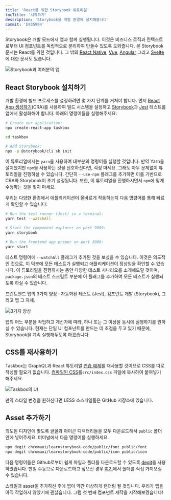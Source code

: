 ```yaml
---
title: 'React를 위한 Storybook 튜토리얼'
tocTitle: '시작하기'
description: 'Storybook을 개발 환경에 설치해봅시다'
commit: 'b935904'
---
```


Storybook은 개발 모드에서 앱과 함께 실행됩니다. 이것은 비즈니스 로직과 컨텍스트로부터 UI 컴포넌트를 독립적으로 분리하여 만들수 있도록 도와줍니다. 본 Storybook 문서는 React를 위한 것입니다. 그 밖의 [React Native](/react-native/en/get-started), [Vue](/vue/en/get-started), [Angular](/angular/en/get-started) 그리고 [Svelte](/svelte/en/get-started)에 대한 문서도 있습니다.

![Storybook과 여러분의 앱](/intro-to-storybook/storybook-relationship.jpg)

## React Storybook 설치하기

개발 환경에 빌드 프로세스를 설정하려면 몇 가지 단계를 거쳐야 합니다. 먼저 [React App 생성하기](https://github.com/facebook/create-react-app)(CRA)를 사용하여 빌드 시스템을 설정하고 [Storybook](https://storybook.js.org/)과 [Jest](https://facebook.github.io/jest/) 테스트를 앱에서 활성화해야 합니다. 아래의 명령어들을 실행해주세요:

```bash
# Create our application:
npx create-react-app taskbox

cd taskbox

# Add Storybook:
npx -p @storybook/cli sb init
```

<div class="aside">
이 튜토리얼에서는 <code>yarn</code>을 사용하여 대부분의 명령어를 실행할 것입니다.
만약 Yarn을 설치했지만 <code>npm</code>을 사용하는 것을 선호하신다면, 걱정 마세요. 그래도 아무 문제없이 튜토리얼을 진행하실 수 있습니다. 간단히 <code>--use-npm</code> 플래그를 추가하면 이를 기반으로 CRA와 Storybook이 초기 설정됩니다. 또한, 이 튜토리얼을 진행하시면서 <code>npm</code>에 맞게 수정하는 것을 잊지 마세요.
</div>

우리는 다양한 환경에서 애플리케이션이 올바르게 작동하는지 다음 명령어를 통해 빠르게 확인할 수 있습니다:

```bash
# Run the test runner (Jest) in a terminal:
yarn test --watchAll

# Start the component explorer on port 9009:
yarn storybook

# Run the frontend app proper on port 3000:
yarn start
```

<div class="aside"> 
테스트 명령어에 <code>--watchAll</code> 플래그가 추가된 것을 보셨을 수 있습니다. 이것은 의도적인 것으로, 이 덕분에 모든 테스트가 실행되고 애플리케이션이 정상임을 확인할 수 있습니다. 이 튜토리얼을 진행하시는 동안 다양한 테스트 시나리오를 소개해드릴 것이며, <code>package.json</code>의 테스트 스크립트 부분에 이 플래그를 추가하여 모든 테스트가 실행되도록 하실 수 있습니다.
</div>

프런트엔드 앱의 3가지 양상 : 자동화된 테스트 (Jest), 컴포넌트 개발 (Storybook), 그리고 앱 그 자체.

![3가지 양상](/intro-to-storybook/app-three-modalities.png)

앱의 어느 부분을 작업하고 계신가에 따라, 하나 또는 그 이상을 동시에 실행하기를 원하실 수 있습니다. 현재는 단일 UI 컴포넌트를 만드는 데 초점을 두고 있기 때문에, Storybook을 계속 실행해두도록 하겠습니다.

## CSS를 재사용하기

Taskbox는 GraphQL과 React 튜토리얼 [연습 예제](https://www.chromatic.com/blog/graphql-react-tutorial-part-1-6)를 재사용할 것이므로 CSS를 따로 작성할 필요가 없습니다.
[컴파일된 CSS](https://github.com/chromaui/learnstorybook-code/blob/master/src/index.css)를`src/index.css` 파일에 복사하여 붙여넣기 해주세요.

![Taskbox의 UI](/intro-to-storybook/ss-browserchrome-taskbox-learnstorybook.png)

<div class="aside">
만약 스타일 변경을 원하신다면 LESS 소스파일들은 GitHub 저장소에 있습니다.
</div>

## Asset 추가하기

의도된 디자인에 맞도록 글꼴과 아이콘 디렉터리들을 모두 다운로드해서 `public` 폴더 안에 넣어주세요. 터미널에서 다음 명령어를 실행하세요.

```bash
npx degit chromaui/learnstorybook-code/public/font public/font
npx degit chromaui/learnstorybook-code/public/icon public/icon
```

<div class="aside">
<p>다음 명령어들은 Github로부터 쉽게 파일과 폴더를 다운로드할 수 있도록 <a href="https://github.com/Rich-Harris/degit">degit</a>을 사용하였습니다. 만일 수동으로 다운로드하고 싶으신 경우 <a href="https://github.com/chromaui/learnstorybook-code/tree/master/public">여기</a>에서 폴더를 직접 가져오실 수 있습니다.</p></div>

스타일과 asset을 추가하신 후에 앱이 약간 이상하게 랜더링 될 것입니다. 우리가 앱을 아직 작업하지 않았기에 괜찮습니다. 그럼 첫 번째 컴포넌트 제작을 시작해보겠습니다!
